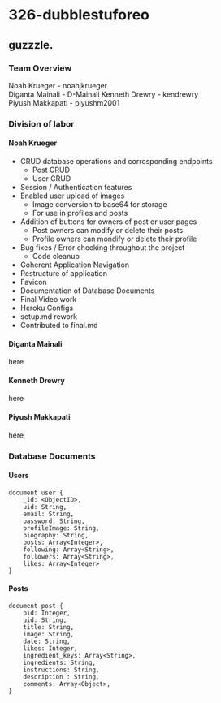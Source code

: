 # 326-dubblestuforeo  
## guzzzle.
### Team Overview  
Noah Krueger - noahjkrueger  
Diganta Mainali - D-Mainali
Kenneth Drewry - kendrewry  
Piyush Makkapati - piyushm2001

### Division of labor
#### Noah Krueger
- CRUD database operations and corrosponding endpoints
    - Post CRUD
    - User CRUD
- Session / Authentication features
- Enabled user upload of images
    - Image conversion to base64 for storage
    - For use in profiles and posts
- Addition of buttons for owners of post or user pages
    - Post owners can modify or delete their posts
    - Profile owners can mondify or delete their profile
- Bug fixes / Error checking throughout the project
    - Code cleanup
- Coherent Application Navigation
- Restructure of application
- Favicon
- Documentation of Database Documents
- Final Video work
- Heroku Configs
- setup.md rework
- Contributed to final.md
#### Diganta Mainali
here
#### Kenneth Drewry
here
#### Piyush Makkapati
here

### Database Documents
#### Users
    document user {
        _id: <ObjectID>,
        uid: String,
        email: String,
        password: String,
        profileImage: String, 
        biography: String, 
        posts: Array<Integer>, 
        following: Array<String>,
        followers: Array<String>, 
        likes: Array<Integer>
    }
#### Posts
    document post {
        pid: Integer,
        uid: String,
        title: String, 
        image: String, 
        date: String, 
        likes: Integer, 
        ingredient_keys: Array<String>, 
        ingredients: String, 
        instructions: String, 
        description : String, 
        comments: Array<Object>, 
    }
    